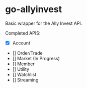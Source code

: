 # go-allyinvest
Basic wrapper for the Ally Invest API.

Completed APIS:
- [X] Account
- [] Order/Trade
- [] Market (In Progress)
- [] Member
- [] Utility
- [] Watchlist
- [] Streaming